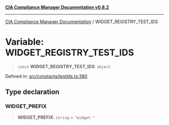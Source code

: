 [**CIA Compliance Manager Documentation v0.8.2**](../README.md)

***

[CIA Compliance Manager Documentation](../globals.md) / WIDGET\_REGISTRY\_TEST\_IDS

# Variable: WIDGET\_REGISTRY\_TEST\_IDS

> `const` **WIDGET\_REGISTRY\_TEST\_IDS**: `object`

Defined in: [src/constants/testIds.ts:380](https://github.com/Hack23/cia-compliance-manager/blob/423c5d261c747ade8ca2550e176aa05168b5a31e/src/constants/testIds.ts#L380)

## Type declaration

### WIDGET\_PREFIX

> **WIDGET\_PREFIX**: `string` = `"widget-"`

